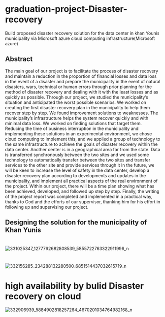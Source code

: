 # graduation-project-Disaster-recovery
Build proposed disaster recovery solution for the data center in khan  Younis municipality via Microsoft azure cloud computing infrastructure(Microsoft azure)

## Abstract

The main goal of our project is to facilitate the process of disaster recovery and maintain a 
reduction in the proportion of financial losses and data loss in the event of a disaster and prepare 
the municipality in the event of natural disasters, wars, technical or human errors through prior 
planning for the method of disaster recovery and dealing with it with the least losses and as quickly 
as possible.
Through our project, we studied the municipality’s situation and anticipated the worst possible 
scenarios. We worked on creating the first disaster recovery plan in the municipality to help them 
recover step by step. We found improvement solutions to weaknesses. The municipality’s 
infrastructure helps the system recover quickly and with minimal data loss. We worked on finding 
solutions that target them. Reducing the time of business interruption in the municipality and 
implementing these solutions in an experimental environment, we chose cloud computing to 
implement this, and we applied a group of technology to the same infrastructure to achieve the 
goals of disaster recovery within the data center. Another center is in a geographical area far from 
the state. Data is transferred synchronously between the two sites and we used some technology 
to automatically transfer between the two sites and transfer services to the other site and provide 
services through it
In the future, we will be keen to increase the level of safety in the data center, develop a disaster 
recovery plan according to developments and updates in the municipality, and implement all 
practical aspects of the real environment of the project.
Within our project, there will be a time plan showing what has been achieved, developed, and 
followed up step by step.
Finally, the writing of the project report was completed and implemented in a practical way, 
thanks to God and the efforts of our supervisor, thanking him for his effort in following up and 
supervising our project.


## Designing the solution for the municipality of Khan Yunis
# 
![331025347_1277762682808539_5855722763322911996_n](https://user-images.githubusercontent.com/74033939/222916576-71c623b2-0cae-4a04-bac7-d14d43ea10c9.jpg)

#
![332156285_234288132280500_6851514437032615719_n](https://user-images.githubusercontent.com/74033939/222916692-e11957d3-544e-4c62-bdc0-00914a6b2987.jpg)

# high availability by bulid Disaster recovery on cloud
![332906939_5884902818257264_4670201034764982168_n](https://user-images.githubusercontent.com/74033939/222916761-448b9b73-d251-4963-a3d8-63abbef7fb79.jpg)
